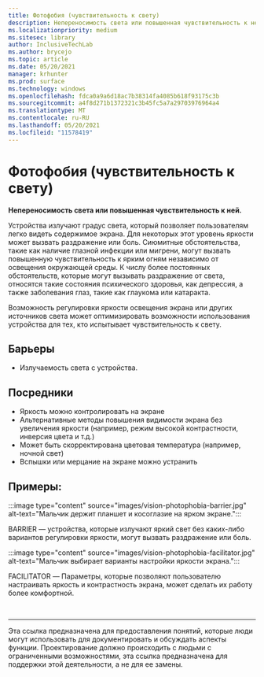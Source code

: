 ```yaml
---
title: Фотофобия (чувствительность к свету)
description: Непереносимость света или повышенная чувствительность к ней
ms.localizationpriority: medium
ms.sitesec: library
author: InclusiveTechLab
ms.author: brycejo
ms.topic: article
ms.date: 05/20/2021
manager: krhunter
ms.prod: surface
ms.technology: windows
ms.openlocfilehash: fdca0a9a6d18ac7b38314fa4085b618f93175c3b
ms.sourcegitcommit: a4f8d271b1372321c3b45fc5a7a29703976964a4
ms.translationtype: MT
ms.contentlocale: ru-RU
ms.lasthandoff: 05/20/2021
ms.locfileid: "11578419"
---
```

# <a name="photophobia-light-sensitivity"></a>Фотофобия (чувствительность к свету)

**Непереносимость света или повышенная чувствительность к ней.**

Устройства излучают градус света, который позволяет пользователям легко видеть содержимое экрана. Для некоторых этот уровень яркости может вызвать раздражение или боль. Сиюмитные обстоятельства, такие как наличие глазной инфекции или мигрени, могут вызвать повышенную чувствительность к ярким огням независимо от освещения окружающей среды. К числу более постоянных обстоятельств, которые могут вызывать раздражение от света, относятся такие состояния психического здоровья, как депрессия, а также заболевания глаз, такие как глаукома или катаракта.

Возможность регулировки яркости освещения экрана или других источников света может оптимизировать возможности использования устройства для тех, кто испытывает чувствительность к свету.

## <a name="barriers"></a>Барьеры
* Излучаемость света с устройства.

## <a name="facilitators"></a>Посредники
* Яркость можно контролировать на экране
* Альтернативные методы повышения видимости экрана без увеличения яркости (например, режим высокой контрастности, инверсия цвета и т.д.)
* Может быть скорректирована цветовая температура (например, ночной свет)
* Вспышки или мерцание на экране можно устранить


## <a name="examples"></a>Примеры:

:::image type="content" source="images/vision-photophobia-barrier.jpg" alt-text="Мальчик держит планшет и косоглазие на ярком экране.":::

BARRIER — устройства, которые излучают яркий свет без каких-либо вариантов регулировки яркости, могут вызвать раздражение или боль.


:::image type="content" source="images/vision-photophobia-facilitator.jpg" alt-text="Мальчик выбирает варианты настройки яркости экрана.":::

FACILITATOR — Параметры, которые позволяют пользователю настраивать яркость и контрастность экрана, может сделать их работу более комфортной.

&nbsp;

[comment]: # (Заявление footer)
___
Эта ссылка предназначена для предоставления понятий, которые люди могут использовать для документировать и обсуждать аспекты функции. Проектирование должно происходить с людьми с ограниченными возможностями, эта ссылка предназначена для поддержки этой деятельности, а не для ее замены. 